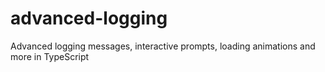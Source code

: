 # advanced-logging
Advanced logging messages, interactive prompts, loading animations and more in TypeScript
